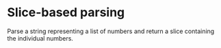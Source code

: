 # Slice-based parsing

Parse a string representing a list of numbers and return a slice containing the individual numbers.
